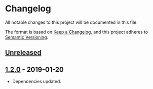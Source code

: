 # Changelog
All notable changes to this project will be documented in this file.

The format is based on [Keep a Changelog](https://keepachangelog.com/en/1.0.0/),
and this project adheres to [Semantic Versioning](https://semver.org/spec/v2.0.0.html).

## [Unreleased]

## [1.2.0] - 2019-01-20
- Dependencies updated.

[Unreleased]: https://github.com/elliot-nelson/gulp-advzip/compare/v1.2.0...HEAD
[1.2.0]: https://github.com/elliot-nelson/gulp-advzip/compare/v1.0.1...v1.2.0
